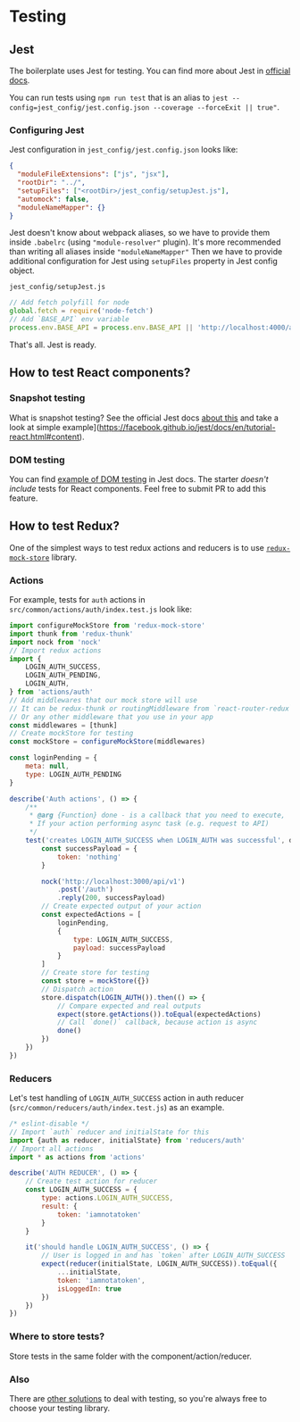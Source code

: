 # Testing

## Jest

The boilerplate uses Jest for testing.
You can find more about Jest in [official docs](https://facebook.github.io/jest/).

You can run tests using `npm run test` that is an alias to `jest --config=jest_config/jest.config.json --coverage --forceExit || true"`.

### Configuring Jest

Jest configuration in `jest_config/jest.config.json` looks like:
```json
{
  "moduleFileExtensions": ["js", "jsx"],
  "rootDir": "../",
  "setupFiles": ["<rootDir>/jest_config/setupJest.js"],
  "automock": false,
  "moduleNameMapper": {}
}
```
Jest doesn't know about webpack aliases, so we have to provide them inside `.babelrc` (using `"module-resolver"` plugin). It's more recommended than writing all aliases inside `"moduleNameMapper"`
Then we have to provide additional configuration for Jest using `setupFiles` property in Jest config object.

`jest_config/setupJest.js`
```js
// Add fetch polyfill for node
global.fetch = require('node-fetch')
// Add `BASE_API` env variable
process.env.BASE_API = process.env.BASE_API || 'http://localhost:4000/api/v1'
```

That's all. Jest is ready.

## How to test React components?

### Snapshot testing
What is snapshot testing? See the official Jest docs [about this](https://facebook.github.io/jest/docs/snapshot-testing.html) and take a look at simple example](https://facebook.github.io/jest/docs/en/tutorial-react.html#content).

### DOM testing
You can find [example of DOM testing](https://facebook.github.io/jest/docs/en/tutorial-react.html#dom-testing) in Jest docs.
The starter *doesn't include* tests for React components. Feel free to submit PR to add this feature.

## How to test Redux?

One of the simplest ways to test redux actions and reducers is to use [`redux-mock-store`](https://github.com/Metnew/react-semantic.ui-starter/blob/master/src/common/actions/auth/index.test.js) library.

### Actions
For example, tests for `auth` actions in `src/common/actions/auth/index.test.js` look like:
```js
import configureMockStore from 'redux-mock-store'
import thunk from 'redux-thunk'
import nock from 'nock'
// Import redux actions
import {
	LOGIN_AUTH_SUCCESS,
	LOGIN_AUTH_PENDING,
	LOGIN_AUTH,
} from 'actions/auth'
// Add middlewares that our mock store will use
// It can be redux-thunk or routingMiddleware from `react-router-redux`
// Or any other middleware that you use in your app
const middlewares = [thunk]
// Create mockStore for testing
const mockStore = configureMockStore(middlewares)

const loginPending = {
	meta: null,
	type: LOGIN_AUTH_PENDING
}

describe('Auth actions', () => {
	/**
	 * @arg {Function} done - is a callback that you need to execute,
	 * If your action performing async task (e.g. request to API)
	 */
	test('creates LOGIN_AUTH_SUCCESS when LOGIN_AUTH was successful', done => {
		const successPayload = {
			token: 'nothing'
		}

		nock('http://localhost:3000/api/v1')
			.post('/auth')
			.reply(200, successPayload)
		// Create expected output of your action
		const expectedActions = [
			loginPending,
			{
				type: LOGIN_AUTH_SUCCESS,
				payload: successPayload
			}
		]
		// Create store for testing
		const store = mockStore({})
		// Dispatch action
		store.dispatch(LOGIN_AUTH()).then(() => {
			// Compare expected and real outputs
			expect(store.getActions()).toEqual(expectedActions)
			// Call `done()` callback, because action is async
			done()
		})
	})
})
```

### Reducers
Let's test handling of `LOGIN_AUTH_SUCCESS` action in auth reducer (`src/common/reducers/auth/index.test.js`) as an example.
```javascript
/* eslint-disable */
// Import `auth` reducer and initialState for this
import {auth as reducer, initialState} from 'reducers/auth'
// Import all actions
import * as actions from 'actions'

describe('AUTH REDUCER', () => {
	// Create test action for reducer
	const LOGIN_AUTH_SUCCESS = {
		type: actions.LOGIN_AUTH_SUCCESS,
		result: {
			token: 'iamnotatoken'
		}
	}

	it('should handle LOGIN_AUTH_SUCCESS', () => {
		// User is logged in and has `token` after LOGIN_AUTH_SUCCESS
		expect(reducer(initialState, LOGIN_AUTH_SUCCESS)).toEqual({
			...initialState,
			token: 'iamnotatoken',
			isLoggedIn: true
		})
	})
})
```

### Where to store tests?
Store tests in the same folder with the component/action/reducer.

### Also
There are [other solutions](https://github.com/brillout/awesome-react-components#test) to deal with testing, so you're always free to choose your testing library.
